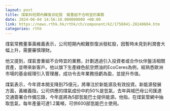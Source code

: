 ```yaml
---
layout: post
title: 煤氣料短期內難復派紅股　擬重組不合時宜的業務
date: 2024-06-04 14:56:10.000000000 +08:00
link: https://news.rthk.hk/rthk/ch/component/k2/1756041-20240604.htm
categories: rthk
---
```


煤氣常務董事黃維義表示，公司短期內較難恢復派發紅股，因暫時未見到利潤會大幅上升，需要審慎理財。

他又提到，煤氣會重組不合時宜的業務，計劃透過引入投資者或合作伙伴盤活相關資產，並帶來新客戶。他以旗下生產綠色航空燃油的EcoCeres為例，經熟悉歐洲市場的基金經理引入管理層，成功令去年業務扭虧為盈，並提升市值。

煤氣表示，今年資本開支降到75億元，將專注於新能源及有效投資。新能源發展方面，黃維義指，公司供應的煤氣成份中約50%是氫氣，去年與城巴母公司匯達交通簽署合作備忘錄，今年底將為5部氫能巴士提供能源。他指，在煤氣管網中抽取氫氣，每年產量可達1.2萬噸，可供600部氫能巴士使用。
